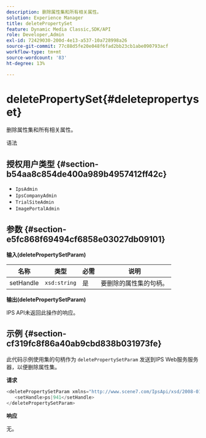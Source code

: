 ```yaml
---
description: 删除属性集和所有相关属性。
solution: Experience Manager
title: deletePropertySet
feature: Dynamic Media Classic,SDK/API
role: Developer,Admin
exl-id: 72429030-200d-4e13-a537-10a728998a26
source-git-commit: 77c88d5fe20e048f6fad2bb23cb1abe090793acf
workflow-type: tm+mt
source-wordcount: '83'
ht-degree: 13%

---
```


# deletePropertySet{#deletepropertyset}

删除属性集和所有相关属性。

语法

## 授权用户类型 {#section-b54aa8c854de400a989b4957412ff42c}

* `IpsAdmin`
* `IpsCompanyAdmin`
* `TrialSiteAdmin`
* `ImagePortalAdmin`

## 参数 {#section-e5fc868f69494cf6858e03027db09101}

**输入(deletePropertySetParam)**

| 名称 | 类型 | 必需 | 说明 |
|---|---|---|---|
| setHandle | `xsd:string` | 是 | 要删除的属性集的句柄。 |

**输出(deletePropertySetParam)**

IPS API未返回此操作的响应。

## 示例 {#section-cf319fc8f86a40ab9cbd838b031973fe}

此代码示例使用集的句柄作为 `deletePropertySetParam` 发送到IPS Web服务服务器，以便删除属性集。

**请求**

```java
<deletePropertySetParam xmlns="http://www.scene7.com/IpsApi/xsd/2008-01-15">
   <setHandle>ps|941</setHandle>
</deletePropertySetParam>
```

**响应**

无。
